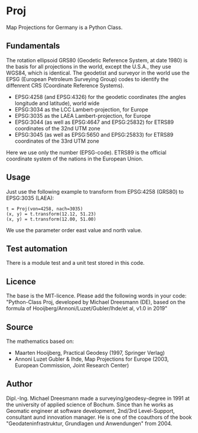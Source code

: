# Proj
Map Projections for Germany is a Python Class.

## Fundamentals
The rotation ellipsoid GRS80 (Geodetic Reference System, at date 1980) is the basis for all projections in the world, except the U.S.A., they use WGS84, which is identical. The geodetist and surveyor in the world use the EPSG (European Petroleum Surveying Group) codes to identify the diffenrent CRS (Coordinate Reference Systems).

* EPSG:4258 (and EPSG:4326) for the geodetic coordinates (the angles longitude and latitude), world wide
* EPSG:3034 as the LCC Lambert-projection, for Europe
* EPSG:3035 as the LAEA Lambert-projection, for Europe
* EPSG:3044 (as well as EPSG:4647 and EPSG:25832) for ETRS89 coordinates of the 32nd UTM zone
* EPSG:3045 (as well as EPSG:5650 and EPSG:25833) for ETRS89 coordinates of the 33rd UTM zone

Here we use only the number (EPSG-code). ETRS89 is the official coordinate system of the nations in the European Union.

## Usage

Just use the following example to transform from EPSG:4258 (GRS80) to EPSG:3035 (LAEA):

```
t = Proj(von=4258, nach=3035)
(x, y) = t.transform(12.12, 51.23)
(x, y) = t.transform(12.00, 51.00)
```

We use the parameter order east value and north value.

## Test automation

There is a module test and a unit test stored in this code.

## Licence

The base is the MIT-licence. Please add the following words in your code: "Python-Class Proj, developed by Michael Dreesmann (DE), based on the formula of Hooijberg/Annoni/Luzet/Gubler/Ihde/et al, v1.0 in 2019"

## Source

The mathematics based on:

* Maarten Hooijberg, Practical Geodesy (1997, Springer Verlag)
* Annoni Luzet Gubler & Ihde, Map Projections for Europe (2003, European Commission, Joint Research Center)

## Author

Dipl.-Ing. Michael Dreesmann made a surveying/geodesy-degree in 1991 at the university of applied science of Bochum. Since than he works as Geomatic engineer at software development, 2nd/3rd Level-Support, consultant aund innovation manager. He is one of the coauthors of the book "Geodateninfrastruktur, Grundlagen und Anwendungen" from 2004.
